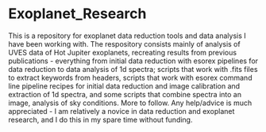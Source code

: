 # Exoplanet_Research

This is a repository for exoplanet data reduction tools and data analysis I have 
been working with. The respository consists mainly of analysis of UVES data of Hot Jupiter 
exoplanets, recreating results from previous publications - everything from initial 
data reduction with esorex pipelines for data reduction to data analysis of 1d spectra; 
scripts that work with .fits files to extract keywords from headers, scripts that work 
with esorex command line pipeline recipes for initial data reduction and image calibration 
and extraction of 1d spectra, and some scripts that combine spectra into an image, analysis 
of sky conditions. More to follow. Any help/advice is much appreciated - I am relatively a 
novice in data reduction and exoplanet research, and I do this in my spare time without funding.
